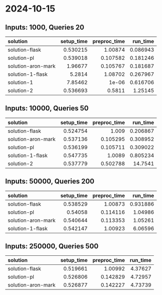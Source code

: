 # 2024-10-15

## Inputs: 1000, Queries 20

| solution           |   setup_time |   preproc_time |   run_time |
|:-------------------|-------------:|---------------:|-----------:|
| solution-flask     |     0.530215 |       1.00874  |   0.086943 |
| solution-pl        |     0.539018 |       0.107582 |   0.181246 |
| solution-aron-mark |     1.96677  |       0.105767 |   0.181687 |
| solution-1-flask   |     5.2814   |       1.08702  |   0.267967 |
| solution-1         |     7.85462  |       1e-06    |   0.616706 |
| solution-2         |     0.536693 |       0.5811   |   1.25145  |

## Inputs: 10000, Queries 50

| solution           |   setup_time |   preproc_time |   run_time |
|:-------------------|-------------:|---------------:|-----------:|
| solution-flask     |     0.524754 |       1.009    |   0.206867 |
| solution-aron-mark |     0.537136 |       0.105295 |   0.308952 |
| solution-pl        |     0.536199 |       0.105711 |   0.309022 |
| solution-1-flask   |     0.547735 |       1.0089   |   0.805234 |
| solution-2         |     0.537779 |       0.502788 |  14.7541   |

## Inputs: 50000, Queries 200

| solution           |   setup_time |   preproc_time |   run_time |
|:-------------------|-------------:|---------------:|-----------:|
| solution-flask     |     0.538529 |       1.00873  |   0.931886 |
| solution-pl        |     0.54058  |       0.114116 |   1.04986  |
| solution-aron-mark |     0.540644 |       0.113353 |   1.05261  |
| solution-1-flask   |     0.542147 |       1.00923  |   6.06596  |

## Inputs: 250000, Queries 500

| solution           |   setup_time |   preproc_time |   run_time |
|:-------------------|-------------:|---------------:|-----------:|
| solution-flask     |     0.519661 |       1.00992  |    4.37627 |
| solution-pl        |     0.526806 |       0.142829 |    4.72957 |
| solution-aron-mark |     0.526877 |       0.142227 |    4.73739 |